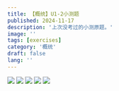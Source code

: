 ```yaml
---
title: 【概统】U1-2小测题
published: 2024-11-17
description: '上次没考过的小测原题。'
image: ''
tags: [exercises]
category: '概统'
draft: false 
lang: ''
---
```

![](/media/WechatIMG306.jpg)
![](/media/WechatIMG307.jpg)
![](/media/WechatIMG308.jpg)
![](/media/WechatIMG309.jpg)
![](/media/WechatIMG310.jpg)

